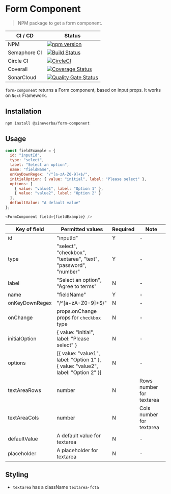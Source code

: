 Form Component
==============

> NPM package to get a form component.

| CI / CD | Status |
| ------- | ------ |
| NPM | [![npm version](https://badge.fury.io/js/@sineverba%2fform-component.svg)](https://badge.fury.io/js/@sineverba%2fform-component) |
| Semaphore CI | [![Build Status](https://sineverba.semaphoreci.com/badges/npm-pkg-form-component/branches/master.svg)](https://sineverba.semaphoreci.com/projects/npm-pkg-form-component) |
| Circle CI | [![CircleCI](https://circleci.com/gh/sineverba/npm-pkg-form-component.svg?style=svg)](https://circleci.com/gh/sineverba/npm-pkg-form-component) |
| Coverall | [![Coverage Status](https://coveralls.io/repos/github/sineverba/npm-pkg-form-component/badge.svg?branch=master)](https://coveralls.io/github/sineverba/npm-pkg-form-component?branch=master) |
| SonarCloud | [![Quality Gate Status](https://sonarcloud.io/api/project_badges/measure?project=npm-pkg-form-component&metric=alert_status)](https://sonarcloud.io/dashboard?id=npm-pkg-form-component) |

`form-component` returns a Form component, based on input props. It works on `Next` Framework.


## Installation
`npm install @sineverba/form-component`

## Usage

```js
const fieldExample = {
  id: "inputId",
  type: "select",
  label: "Select an option",
  name: "fieldName",
  onKeyDownRegex: "/^[a-zA-Z0-9]+$/",
  initialOption: { value: "initial", label: "Please select" },
  options: [
    { value: "value1", label: "Option 1" },
    { value: "value2", label: "Option 2" }
  ],
  defaultValue: "A default value"
};

<FormComponent field={fieldExample} />
```

| Key of field   | Permitted values                                      | Required | Note |
|----------------|-------------------------------------------------------|----------| ---- |
| id             | "inputId"                                             | Y       | - |
| type           | "select", "checkbox", "textarea", "text", "password", "number"             | Y       | - |
| label          | "Select an option", "Agree to terms"                 | N       | - |
| name           | "fieldName"                                           | Y       | - |
| onKeyDownRegex | "/^[a-zA-Z0-9]+$/"                                    | N       | - |
| onChange | props.onChange props for `checkbox` type | N | - |
| initialOption  | { value: "initial", label: "Please select" }         | N       | - |
| options        | [{ value: "value1", label: "Option 1" },<br>{ value: "value2", label: "Option 2" }] | N       | - |
| textAreaRows   | number | N | Rows number for textarea |
| textAreaCols   | number | N | Cols number for textarea |
| defaultValue | A default value for textarea | N | - |
| placeholder | A placeholder for textarea | N | - |


## Styling

+ `textarea` has a className `textarea-fcta`

